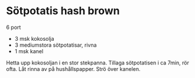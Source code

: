 # Sötpotatis hash brown

6 port

 - 3 msk kokosolja
 - 3 mediumstora sötpotatisar, rivna
 - 1 msk kanel

Hetta upp kokosoljan i en stor stekpanna. Tillaga sötpotatisen i ca 7min, rör ofta. Låt rinna av på hushållspapper. Strö över kanelen.
